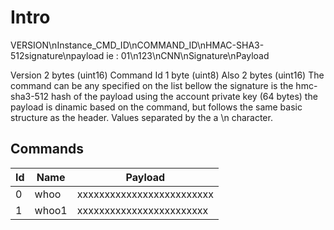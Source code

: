 # Intro

VERSION\nInstance_CMD_ID\nCOMMAND_ID\nHMAC-SHA3-512signature\npayload
ie :
01\n123\nCNN\nSignature\nPayload

Version 2 bytes (uint16)
Command Id 1 byte (uint8)
Also 2 bytes (uint16) The command can be any specified on the list bellow
the signature is the hmc-sha3-512 hash of the payload using the account private key  (64 bytes)
the payload is dinamic based on the command, but follows the same basic structure as the header. Values separated by the a \n character.


## Commands

| Id | Name |Payload|
|---|---|---|
|0|whoo|xxxxxxxxxxxxxxxxxxxxxxxxx|
|1|whoo1|xxxxxxxxxxxxxxxxxxxxxxxx|